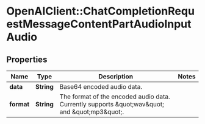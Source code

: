 # OpenAIClient::ChatCompletionRequestMessageContentPartAudioInputAudio

## Properties
Name | Type | Description | Notes
------------ | ------------- | ------------- | -------------
**data** | **String** | Base64 encoded audio data. | 
**format** | **String** | The format of the encoded audio data. Currently supports \&quot;wav\&quot; and \&quot;mp3\&quot;.  | 

